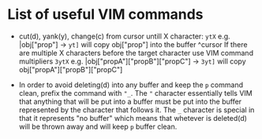 # List of useful VIM commands

 * cut(d), yank(y), change(c) from cursor untill X character:
   `ytX` e.g. |obj["prop"] -> `yt]` will copy obj["prop"] into the buffer
              ^cursor
   If there are multiple X characters before the target character use VIM command multipliers
   `3ytX` e.g. |obj["propA"]["propB"]["propC"] -> `3yt]` will copy obj["propA"]["propB"]["propC"]
   
 * In order to avoid deleting(d) into any buffer and keep the `p` command clean, prefix the command with `"_`. The `"` character 
 essentially tells VIM that anything that will be put into a buffer must be put into the buffer represented by the character that
 follows it. The `_` character is special in that it represents "no buffer" which means that whetever is deleted(d) will be thrown
 away and will keep `p` buffer clean.
